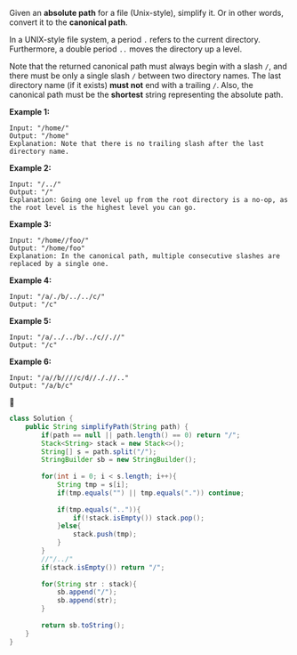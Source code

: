 Given an **absolute path** for a file (Unix-style), simplify it. Or in other words, convert it to the **canonical path**.

In a UNIX-style file system, a period `.` refers to the current directory. Furthermore, a double period `..` moves the directory up a level.

Note that the returned canonical path must always begin with a slash `/`, and there must be only a single slash `/` between two directory names. The last directory name (if it exists) **must not** end with a trailing `/`. Also, the canonical path must be the **shortest** string representing the absolute path.

 

**Example 1:**

```
Input: "/home/"
Output: "/home"
Explanation: Note that there is no trailing slash after the last directory name.
```

**Example 2:**

```
Input: "/../"
Output: "/"
Explanation: Going one level up from the root directory is a no-op, as the root level is the highest level you can go.
```

**Example 3:**

```
Input: "/home//foo/"
Output: "/home/foo"
Explanation: In the canonical path, multiple consecutive slashes are replaced by a single one.
```

**Example 4:**

```
Input: "/a/./b/../../c/"
Output: "/c"
```

**Example 5:**

```
Input: "/a/../../b/../c//.//"
Output: "/c"
```

**Example 6:**

```
Input: "/a//b////c/d//././/.."
Output: "/a/b/c"
```





```java
class Solution {
    public String simplifyPath(String path) {
        if(path == null || path.length() == 0) return "/";
        Stack<String> stack = new Stack<>();
        String[] s = path.split("/");
        StringBuilder sb = new StringBuilder();
        
        for(int i = 0; i < s.length; i++){
            String tmp = s[i];
            if(tmp.equals("") || tmp.equals(".")) continue;
            
            if(tmp.equals("..")){
                if(!stack.isEmpty()) stack.pop();
            }else{
                stack.push(tmp);
            }
        }
        //"/../"
        if(stack.isEmpty()) return "/";
        
        for(String str : stack){
            sb.append("/");
            sb.append(str);
        }
        
        return sb.toString();
    }
}
```

